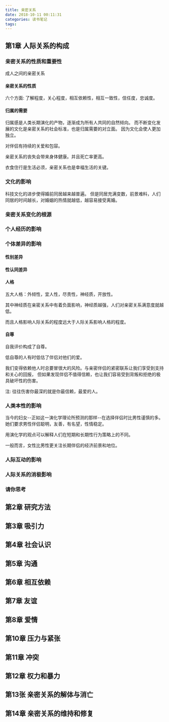```yaml
---
title: 亲密关系
date: 2018-10-11 00:11:31
categories: 读书笔记
tags:
---
```


## 第1章 人际关系的构成

### 亲密关系的性质和重要性
成人之间的亲密关系

#### 亲密关系的性质
六个方面:
了解程度，关心程度，相互依赖性，相互一致性，信任度，忠诚度。

#### 归属的需要
归属感是人类长期演化的产物，逐渐成为所有人共同的自然倾向。
而不断变化发展的文化是亲密关系的社会标准，也是归属需要的对立面。
因为文化会使人更加独立。


对伴侣有持续的关爱和包容。

亲密关系的丧失会带来身体健康。并且死亡率更高。

衣食住行是生活必须，亲密关系也是幸福生活的关键。

### 文化的影响
科技文化的进步使得婚前同居越来越普遍。
但是同居充满变数，前景难料，人们同居的时间越长，对婚姻的热情就越低，越容易接受离婚。

### 亲密关系变化的根源

### 个人经历的影响

### 个体差异的影响

#### 性别差异

#### 性认同差异

#### 人格
五大人格：外倾性，宜人性，尽责性，神经质，开放性。

其中神经质在亲密关系中有着负面影响，神经质越强，人们对亲密关系满意度就越低。

而且人格影响人际关系的程度远大于人际关系影响人格的程度。
#### 自尊
自我评价构成了自尊。

低自尊的人有时低估了伴侣对他们的爱。

我们变得依赖他人时总要冒很大的风险。与亲密伴侣的紧密联系让我们享受到支持和关心的回报，
但如果发现伴侣不值得信赖，也让我们容易受到背叛和拒绝的极具破坏性的伤害。

注: 往往伤害你最深的就是你最信赖，最爱的人。

### 人类本性的影响
当今的妇女--正如这一演化学理论所预测的那样--在选择伴侣时比男性谨慎的多。她们要求男性伴侣聪明，友善，有名望，性情稳定。

用演化学的观点可以解释人们在短期和长期性行为策略上的不同。

一般而言，女性比男性更关注长期伴侣的经济前景和地位。

### 人际互动的影响

### 人际关系的消极影响

### 请你思考

## 第2章 研究方法

## 第3章 吸引力

## 第4章 社会认识

## 第5章 沟通

## 第6章 相互依赖

## 第7章 友谊

## 第8章 爱情

## 第10章 压力与紧张

## 第11章 冲突

## 第12章 权力和暴力

## 第13张 亲密关系的解体与消亡

## 第14章 亲密关系的维持和修复
